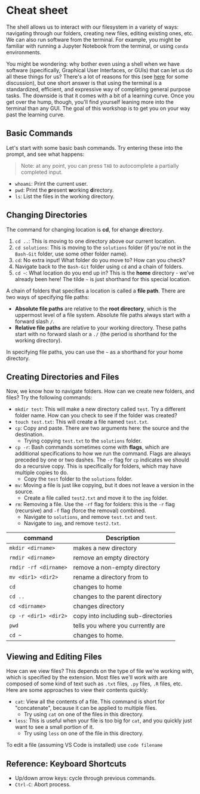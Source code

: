 # Cheat sheet

The shell allows us to interact with our filesystem in a variety of ways:
navigating through our folders, creating new files, editing existing ones, etc.
We can also run software from the terminal. For example, you might be familiar
with running a Jupyter Notebook from the terminal, or using `conda`
environments.

You might be wondering: why bother even using a shell when we have software
(specifically, Graphical User Interfaces, or GUIs) that can let us do all these
things for us? There's a lot of reasons for this (see
[here](https://ux.stackexchange.com/questions/101990/why-are-terminal-consoles-still-used)
for some discussion), but one short answer is that using the terminal is a
standardized, efficient, and expressive way of completing general purpose tasks.
The downside is that it comes with a bit of a learning curve. Once you get over
the hump, though, you'll find yourself leaning more into the terminal than any
GUI. The goal of this workshop is to get you on your way past the learning
curve.

## Basic Commands


Let's start with some basic bash commands. Try entering these into the prompt,
and see what happens:

> Note: at any point, you can press `TAB` to autocomplete a partially completed
> input. 

* `whoami`: Print the current user.
* `pwd`: Print the **p**resent **w**orking **d**irectory.
* `ls`: List the files in the working directory.


## Changing Directories

The command for changing location is **cd**, for  **c**hange **d**irectory.

1. `cd ..`: This is moving to one directory above our current location.
2. `cd solutions`: This is moving to the `solutions` folder (if you're not in
   the `Bash-Git` folder, use some other folder name).
3. `cd`: No extra input! What folder do you move to? How can you check?
4. Navigate back to the `Bash-Git` folder using `cd` and a chain of folders.
5. `cd ~`: What location do you end up in? This is the **home** directory -
   we've already been here! The tilde `~` is just shorthand for this special
   location.

A chain of folders that specifies a location is called a **file path**. There
are two ways of specifying file paths:

* **Absolute file paths** are relative to the **root directory**, which is the
  uppermost level of a file system. Absolute file paths always start with a
  forward slash `/`.
* **Relative file paths** are relative to your working directory. These paths
  start with no forward slash or a `./` (the period is shorthand for the working
  directory).

In specifying file paths, you can use the `~` as a shorthand for your home
directory.

## Creating Directories and Files

Now, we know how to navigate folders. How can we create new folders, and files?
Try the following commands:

* `mkdir test`: This will make a new directory called `test`. Try a different
  folder name. How can you check to see if the folder was created?
* `touch test.txt`: This will create a file named `test.txt`.
* `cp`: Copy and paste. There are two arguments here: the source and the
  destination. 
  * Trying copying `test.txt` to the `solutions` folder.
* `cp -r`: Bash commands sometimes come with **flags**, which are additional
  specifications to how we run the command. Flags are always preceded by one or
  two dashes. The `-r` flag for `cp` indicates we should do a recursive copy.
  This is specifically for folders, which may have multiple copies to do.
  * Copy the `test` folder to the `solutions` folder.
* `mv`: Moving a file is just like copying, but it does not leave a version in
  the source.
  * Create a file called `test2.txt` and move it to the `img` folder.
* `rm`: Removing a file. Use the `-rf` flag for folders: this is the `-r` flag
  (recursive) and `-f` flag (force the removal) combined.
  * Navigate to `solutions`, and remove `test.txt` and `test`.
  * Navigate to `img`, and remove `test2.txt`.

| command                    | Description                                         |
|----------------------------|-----------------------------------------------------|
|`mkdir <dirname>`           | makes a new directory                               |
|`rmdir <dirname>`           | remove an empty directory                           | 
|`rmdir -rf <dirname>`       | remove a non-empty directory                        | 
|`mv <dir1> <dir2>`          | rename a directory from <dir1> to <dir2>            | 
|`cd`                        | changes to home                                     | 
|`cd ..`                     | changes to the parent directory                     |   
|`cd <dirname>`              | changes directory                                   |  
|`cp -r <dir1> <dir2>`       | copy <dir1> into <dir2> including sub-directories   |   
|`pwd`                       | tells you where you currently are                   |    
|`cd ~`                      | changes to home.                                    |      

## Viewing and Editing Files

How can we view files? This depends on the type of file we're working with,
which is specified by the extension. Most files we'll work with are composed of
some kind of text such as `.txt` files, `.py` files, `.R` files, etc. Here are
some approaches to view their contents quickly:

* `cat`: View all the contents of a file. This command is short for
  "concatenate", because it can be applied to multiple files.
  * Try using `cat` on one of the files in this directory.
* `less`: This is useful when your file is too big for `cat`, and you quickly
  just want to see a small portion of it.
  * Try using `less` on one of the file in this directory.

To edit a file (assuming VS Code is installed) use `code filename`


## Reference: Keyboard Shortcuts


* Up/down arrow keys: cycle through previous commands.
* `Ctrl-C`: Abort process.
